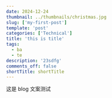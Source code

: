 ```yaml
---
date: 2024-12-24
thumbnail: ../thumbnails/christmas.jpg
slug: ['my-first-post']
template: 'post'
categories: ['Technical']
title: 'this is title'
tags:
  - ba
  - te
description: '23sdfg'
comments_off: false
shortTitle: shortTitle
---
```


这是 blog 文案测试